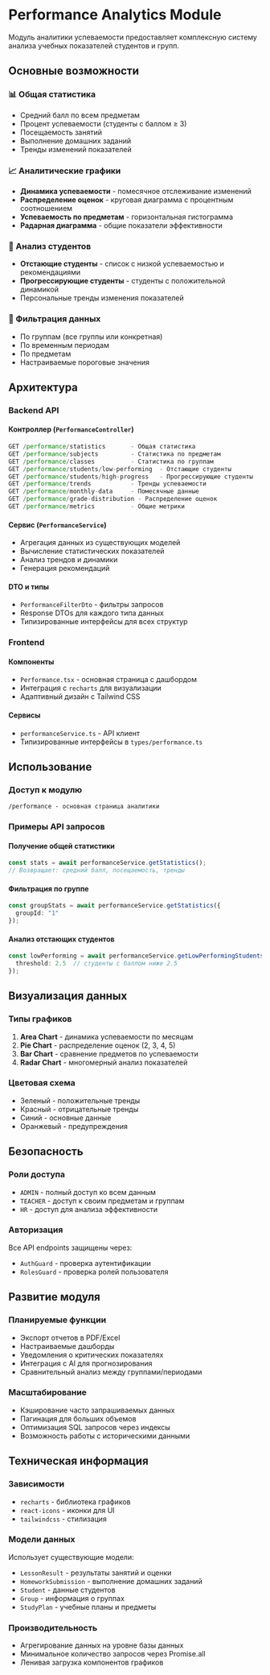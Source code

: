 # Performance Analytics Module

Модуль аналитики успеваемости предоставляет комплексную систему анализа учебных показателей студентов и групп.

## Основные возможности

### 📊 Общая статистика
- Средний балл по всем предметам
- Процент успеваемости (студенты с баллом ≥ 3)
- Посещаемость занятий
- Выполнение домашних заданий
- Тренды изменений показателей

### 📈 Аналитические графики
- **Динамика успеваемости** - помесячное отслеживание изменений
- **Распределение оценок** - круговая диаграмма с процентным соотношением
- **Успеваемость по предметам** - горизонтальная гистограмма
- **Радарная диаграмма** - общие показатели эффективности

### 👥 Анализ студентов
- **Отстающие студенты** - список с низкой успеваемостью и рекомендациями
- **Прогрессирующие студенты** - студенты с положительной динамикой
- Персональные тренды изменения показателей

### 🎯 Фильтрация данных
- По группам (все группы или конкретная)
- По временным периодам
- По предметам
- Настраиваемые пороговые значения

## Архитектура

### Backend API

#### Контроллер (`PerformanceController`)
```typescript
GET /performance/statistics       - Общая статистика
GET /performance/subjects         - Статистика по предметам  
GET /performance/classes          - Статистика по группам
GET /performance/students/low-performing  - Отстающие студенты
GET /performance/students/high-progress   - Прогрессирующие студенты
GET /performance/trends           - Тренды успеваемости
GET /performance/monthly-data     - Помесячные данные
GET /performance/grade-distribution - Распределение оценок
GET /performance/metrics          - Общие метрики
```

#### Сервис (`PerformanceService`)
- Агрегация данных из существующих моделей
- Вычисление статистических показателей
- Анализ трендов и динамики
- Генерация рекомендаций

#### DTO и типы
- `PerformanceFilterDto` - фильтры запросов
- Response DTOs для каждого типа данных
- Типизированные интерфейсы для всех структур

### Frontend

#### Компоненты
- `Performance.tsx` - основная страница с дашбордом
- Интеграция с `recharts` для визуализации
- Адаптивный дизайн с Tailwind CSS

#### Сервисы
- `performanceService.ts` - API клиент
- Типизированные интерфейсы в `types/performance.ts`

## Использование

### Доступ к модулю
```
/performance - основная страница аналитики
```

### Примеры API запросов

#### Получение общей статистики
```typescript
const stats = await performanceService.getStatistics();
// Возвращает: средний балл, посещаемость, тренды
```

#### Фильтрация по группе
```typescript
const groupStats = await performanceService.getStatistics({
  groupId: "1"
});
```

#### Анализ отстающих студентов
```typescript
const lowPerforming = await performanceService.getLowPerformingStudents({
  threshold: 2.5  // студенты с баллом ниже 2.5
});
```

## Визуализация данных

### Типы графиков
1. **Area Chart** - динамика успеваемости по месяцам
2. **Pie Chart** - распределение оценок (2, 3, 4, 5)
3. **Bar Chart** - сравнение предметов по успеваемости
4. **Radar Chart** - многомерный анализ показателей

### Цветовая схема
- Зеленый - положительные тренды
- Красный - отрицательные тренды  
- Синий - основные данные
- Оранжевый - предупреждения

## Безопасность

### Роли доступа
- `ADMIN` - полный доступ ко всем данным
- `TEACHER` - доступ к своим предметам и группам
- `HR` - доступ для анализа эффективности

### Авторизация
Все API endpoints защищены через:
- `AuthGuard` - проверка аутентификации
- `RolesGuard` - проверка ролей пользователя

## Развитие модуля

### Планируемые функции
- Экспорт отчетов в PDF/Excel
- Настраиваемые дашборды
- Уведомления о критических показателях
- Интеграция с AI для прогнозирования
- Сравнительный анализ между группами/периодами

### Масштабирование
- Кэширование часто запрашиваемых данных
- Пагинация для больших объемов
- Оптимизация SQL запросов через индексы
- Возможность работы с историческими данными

## Техническая информация

### Зависимости
- `recharts` - библиотека графиков
- `react-icons` - иконки для UI
- `tailwindcss` - стилизация

### Модели данных
Использует существующие модели:
- `LessonResult` - результаты занятий и оценки
- `HomeworkSubmission` - выполнение домашних заданий  
- `Student` - данные студентов
- `Group` - информация о группах
- `StudyPlan` - учебные планы и предметы

### Производительность
- Агрегирование данных на уровне базы данных
- Минимальное количество запросов через Promise.all
- Ленивая загрузка компонентов графиков
